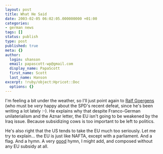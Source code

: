 ```yaml
---
layout: post
title: What He Said
date: 2003-02-05 06:02:05.000000000 +01:00
categories:
- german news
tags: []
status: publish
type: post
published: true
meta: {}
author:
  login: shanson
  email: papascott-wp@gmail.com
  display_name: PapaScott
  first_name: Scott
  last_name: Hanson
excerpt: !ruby/object:Hpricot::Doc
  options: {}
---
```

<p>I'm feeling a bit under the weather, so I'll just point again to <a title="" href="http://chicagoboyz.blogspot.com/2003_02_01_chicagoboyz_archive.html#88551052">Ralf Goergens</a> (who must be <em>very</em> happy about the SPD's recent defeat, since he's been writing a lot lately :-). He explains why that despite Franco-German unilaterialism and the Aznar letter, the EU isn't going to be weakened by the Iraq issue. Because subsidizing cows is too important to be left to politics.</p>
<p>He's also right that the US tends to take the EU much too seriously. Let me try to explain... the EU is just like NAFTA, except with a parliament. And a flag. And a hymn. A very <a href="http://www.italcultusa.org/DCeuhymn.html">good</a> hymn, I might add, and composed without any EU subsidy at all.</p>
